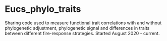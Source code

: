 # Eucs_phylo_traits

Sharing code used to measure functional trait correlations with and without phylogenetic adjustment, phylogenetic signal and differences in traits between different fire-response strategies. Started August 2020 - current.
